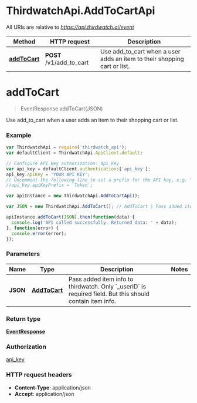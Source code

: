# ThirdwatchApi.AddToCartApi

All URIs are relative to *https://api.thirdwatch.ai/event*

Method | HTTP request | Description
------------- | ------------- | -------------
[**addToCart**](AddToCartApi.md#addToCart) | **POST** /v1/add_to_cart | Use add_to_cart when a user adds an item to their shopping cart or list.


<a name="addToCart"></a>
# **addToCart**
> EventResponse addToCart(JSON)

Use add_to_cart when a user adds an item to their shopping cart or list.

### Example
```javascript
var ThirdwatchApi = require('thirdwatch_api');
var defaultClient = ThirdwatchApi.ApiClient.default;

// Configure API key authorization: api_key
var api_key = defaultClient.authentications['api_key'];
api_key.apiKey = 'YOUR API KEY';
// Uncomment the following line to set a prefix for the API key, e.g. "Token" (defaults to null)
//api_key.apiKeyPrefix = 'Token';

var apiInstance = new ThirdwatchApi.AddToCartApi();

var JSON = new ThirdwatchApi.AddToCart(); // AddToCart | Pass added item info to thirdwatch. Only `_userID` is required field. But this should contain item info.

apiInstance.addToCart(JSON).then(function(data) {
  console.log('API called successfully. Returned data: ' + data);
}, function(error) {
  console.error(error);
});

```

### Parameters

Name | Type | Description  | Notes
------------- | ------------- | ------------- | -------------
 **JSON** | [**AddToCart**](AddToCart.md)| Pass added item info to thirdwatch. Only &#x60;_userID&#x60; is required field. But this should contain item info. | 

### Return type

[**EventResponse**](EventResponse.md)

### Authorization

[api_key](../README.md#api_key)

### HTTP request headers

 - **Content-Type**: application/json
 - **Accept**: application/json

